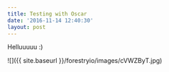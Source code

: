 ```yaml
---
title: Testing with Oscar
date: '2016-11-14 12:40:30'
layout: post
---
```

Helluuuuu :)

![]({{ site.baseurl }}/forestryio/images/cVWZByT.jpg)